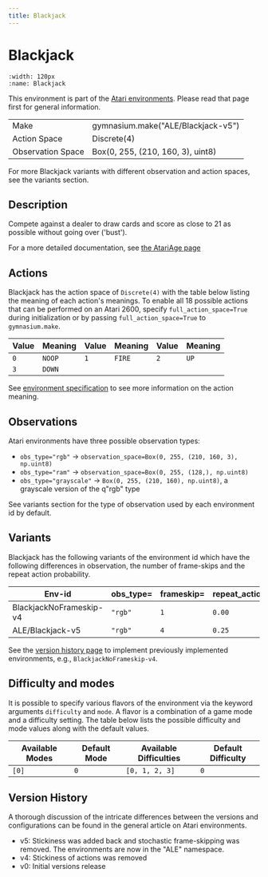 ```yaml
---
title: Blackjack
---
```


# Blackjack

```{figure} ../_static/videos/environments/blackjack.gif
:width: 120px
:name: Blackjack
```

This environment is part of the <a href='..'>Atari environments</a>. Please read that page first for general information.

|                   |                                    |
|-------------------|------------------------------------|
| Make              | gymnasium.make("ALE/Blackjack-v5") |
| Action Space      | Discrete(4)                        |
| Observation Space | Box(0, 255, (210, 160, 3), uint8)  |

For more Blackjack variants with different observation and action spaces, see the variants section.

## Description

Compete against a dealer to draw cards and score as close to 21 as possible without going over ('bust').

For a more detailed documentation, see [the AtariAge page](https://atariage.com/manual_html_page.php?SoftwareLabelID=34)

## Actions

Blackjack has the action space of `Discrete(4)` with the table below listing the meaning of each action's meanings.
To enable all 18 possible actions that can be performed on an Atari 2600, specify `full_action_space=True` during
initialization or by passing `full_action_space=True` to `gymnasium.make`.

| Value   | Meaning   | Value   | Meaning   | Value   | Meaning   |
|---------|-----------|---------|-----------|---------|-----------|
| `0`     | `NOOP`    | `1`     | `FIRE`    | `2`     | `UP`      |
| `3`     | `DOWN`    |         |           |         |           |

See [environment specification](../env-spec) to see more information on the action meaning.

## Observations

Atari environments have three possible observation types:

- `obs_type="rgb"` -> `observation_space=Box(0, 255, (210, 160, 3), np.uint8)`
- `obs_type="ram"` -> `observation_space=Box(0, 255, (128,), np.uint8)`
- `obs_type="grayscale"` -> `Box(0, 255, (210, 160), np.uint8)`, a grayscale version of the q"rgb" type

See variants section for the type of observation used by each environment id by default.

## Variants

Blackjack has the following variants of the environment id which have the following differences in observation,
the number of frame-skips and the repeat action probability.

| Env-id                  | obs_type=   | frameskip=   | repeat_action_probability=   |
|-------------------------|-------------|--------------|------------------------------|
| BlackjackNoFrameskip-v4 | `"rgb"`     | `1`          | `0.00`                       |
| ALE/Blackjack-v5        | `"rgb"`     | `4`          | `0.25`                       |

See the [version history page](https://ale.farama.org/environments/#version-history-and-naming-schemes) to implement previously implemented environments, e.g., `BlackjackNoFrameskip-v4`.

## Difficulty and modes

It is possible to specify various flavors of the environment via the keyword arguments `difficulty` and `mode`.
A flavor is a combination of a game mode and a difficulty setting. The table below lists the possible difficulty and mode values
along with the default values.

| Available Modes   | Default Mode   | Available Difficulties   | Default Difficulty   |
|-------------------|----------------|--------------------------|----------------------|
| `[0]`             | `0`            | `[0, 1, 2, 3]`           | `0`                  |

## Version History

A thorough discussion of the intricate differences between the versions and configurations can be found in the general article on Atari environments.

* v5: Stickiness was added back and stochastic frame-skipping was removed. The environments are now in the "ALE" namespace.
* v4: Stickiness of actions was removed
* v0: Initial versions release

